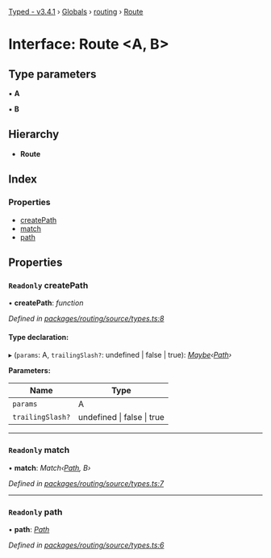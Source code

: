 [Typed - v3.4.1](../README.md) › [Globals](../globals.md) › [routing](../modules/routing.md) › [Route](routing.route.md)

# Interface: Route <**A, B**>

## Type parameters

▪ **A**

▪ **B**

## Hierarchy

* **Route**

## Index

### Properties

* [createPath](routing.route.md#readonly-createpath)
* [match](routing.route.md#readonly-match)
* [path](routing.route.md#readonly-path)

## Properties

### `Readonly` createPath

• **createPath**: *function*

*Defined in [packages/routing/source/types.ts:8](https://github.com/TylorS/typed-prelude/blob/cf24d7c0/packages/routing/source/types.ts#L8)*

#### Type declaration:

▸ (`params`: A, `trailingSlash?`: undefined | false | true): *[Maybe](../modules/io.md#const-maybe)‹[Path](../modules/history.md#path)›*

**Parameters:**

Name | Type |
------ | ------ |
`params` | A |
`trailingSlash?` | undefined &#124; false &#124; true |

___

### `Readonly` match

• **match**: *Match‹[Path](../modules/history.md#path), B›*

*Defined in [packages/routing/source/types.ts:7](https://github.com/TylorS/typed-prelude/blob/cf24d7c0/packages/routing/source/types.ts#L7)*

___

### `Readonly` path

• **path**: *[Path](../modules/history.md#path)*

*Defined in [packages/routing/source/types.ts:6](https://github.com/TylorS/typed-prelude/blob/cf24d7c0/packages/routing/source/types.ts#L6)*
